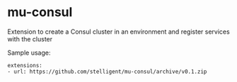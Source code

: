 # mu-consul
Extension to create a Consul cluster in an environment and register services with the cluster

Sample usage: 

```
extensions:
- url: https://github.com/stelligent/mu-consul/archive/v0.1.zip
```



